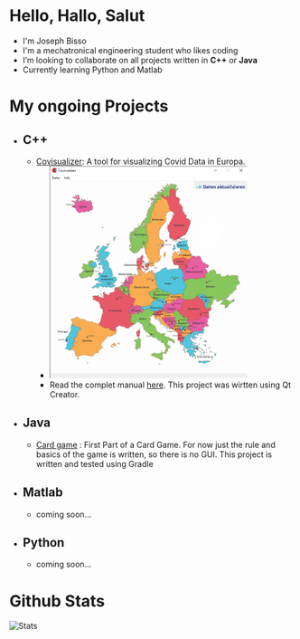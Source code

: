 # Hello, Hallo, Salut #
- I'm Joseph Bisso
- I'm a mechatronical engineering student who likes coding
- I’m looking to collaborate on all projects written in **C++** or **Java**
- Currently learning Python and Matlab

# My ongoing Projects #
- ## C++ ##
  - [Covisualizer](https://github.com/JosephBisso/Starlink): A tool for visualizing Covid Data in Europa. 
    - <img src="https://github.com/JosephBisso/Starlink/blob/master/manual%20instruction/Covisualizer%2019.08.2020%2015_31_03.png" width="350">
    - Read the complet manual [here](https://github.com/JosephBisso/Starlink/blob/master/manual%20instruction/Anleitung.pdf). This project was wirtten using Qt Creator.
    
- ## Java ##
  - [Card game](https://github.com/JosephBisso/Java_Poject) : First Part of a Card Game. For now just the rule and basics of the game is written, so there is no GUI. This project is written and tested using Gradle

- ## Matlab ##
  - coming soon...
  
- ## Python ##
  - coming soon... 
  
# Github Stats #
![Stats](https://github-readme-stats.vercel.app/api?username=JosephBisso&&show_icons=true&title_color=ffffff&icon_color=bb2acf&text_color=daf7dc&bg_color=151515)

<!---
JosephBisso/JosephBisso is a ✨ special ✨ repository because its `README.md` (this file) appears on your GitHub profile.
You can click the Preview link to take a look at your changes.
--->
